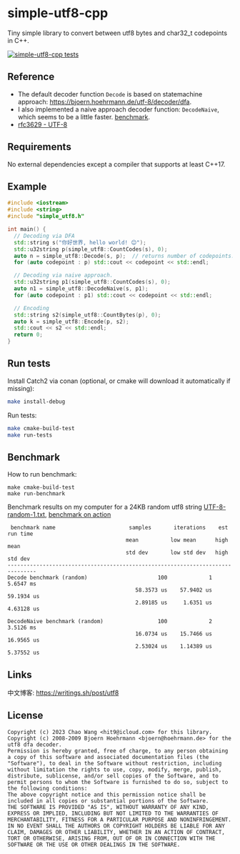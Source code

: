 simple-utf8-cpp
===============

Tiny simple library to convert between utf8 bytes and char32_t codepoints in C++.

[![simple-utf8-cpp tests](https://github.com/hit9/simple-utf8-cpp/actions/workflows/tests.yml/badge.svg)](https://github.com/hit9/simple-utf8-cpp/actions/workflows/tests.yml)

Reference
---------

- The default decoder function `Decode` is based on statemachine approach: https://bjoern.hoehrmann.de/utf-8/decoder/dfa.
- I also implemented a naive approach decoder function: `DecodeNaive`, which seems to be a little faster. [benchmark](#benchmark).
- [rfc3629 - UTF-8](https://datatracker.ietf.org/doc/html/rfc3629)

Requirements
------------

No external dependencies except a compiler that supports at least C++17.

Example
-------

```cpp
#include <iostream>
#include <string>
#include "simple_utf8.h"

int main() {
  // Decoding via DFA
  std::string s("你好世界, hello world! 😊");
  std::u32string p(simple_utf8::CountCodes(s), 0);
  auto n = simple_utf8::Decode(s, p);  // returns number of codepoints.
  for (auto codepoint : p) std::cout << codepoint << std::endl;

  // Decoding via naive approach.
  std::u32string p1(simple_utf8::CountCodes(s), 0);
  auto n1 = simple_utf8::DecodeNaive(s, p1);
  for (auto codepoint : p1) std::cout << codepoint << std::endl;

  // Encoding
  std::string s2(simple_utf8::CountBytes(p), 0);
  auto k = simple_utf8::Encode(p, s2);
  std::cout << s2 << std::endl;
  return 0;
}
```

Run tests
---------

Install Catch2 via conan (optional, or cmake will download it automatically if missing):

```bash
make install-debug
```

Run tests:

```bash
make cmake-build-test
make run-tests
```

Benchmark
---------

How to run benchmark:

```
make cmake-build-test
make run-benchmark
```

Benchmark results on my computer for a 24KB random utf8 string
[UTF-8-random-1.txt](tests/data/UTF-8-random-1.txt), [benchmark on action](https://github.com/hit9/simple-utf8-cpp/actions/runs/8875970118/job/24366540231)

```
 benchmark name                       samples       iterations    est run time
                                     mean          low mean      high mean
                                     std dev       low std dev   high std dev
-------------------------------------------------------------------------------
Decode benchmark (random)                      100             1     5.6547 ms
                                        58.3573 us    57.9402 us    59.1934 us
                                        2.89185 us     1.6351 us    4.63128 us

DecodeNaive benchmark (random)                 100             2     3.5126 ms
                                        16.0734 us    15.7466 us    16.9565 us
                                        2.53024 us    1.14389 us    5.37552 us
```

Links
-----

中文博客: https://writings.sh/post/utf8

License
-------

```
Copyright (c) 2023 Chao Wang <hit9@icloud.com> for this library.
Copyright (c) 2008-2009 Bjoern Hoehrmann <bjoern@hoehrmann.de> for the utf8 dfa decoder.
Permission is hereby granted, free of charge, to any person obtaining a copy of this software and associated documentation files (the "Software"), to deal in the Software without restriction, including without limitation the rights to use, copy, modify, merge, publish, distribute, sublicense, and/or sell copies of the Software, and to permit persons to whom the Software is furnished to do so, subject to the following conditions:
The above copyright notice and this permission notice shall be included in all copies or substantial portions of the Software.
THE SOFTWARE IS PROVIDED "AS IS", WITHOUT WARRANTY OF ANY KIND, EXPRESS OR IMPLIED, INCLUDING BUT NOT LIMITED TO THE WARRANTIES OF MERCHANTABILITY, FITNESS FOR A PARTICULAR PURPOSE AND NONINFRINGEMENT. IN NO EVENT SHALL THE AUTHORS OR COPYRIGHT HOLDERS BE LIABLE FOR ANY CLAIM, DAMAGES OR OTHER LIABILITY, WHETHER IN AN ACTION OF CONTRACT, TORT OR OTHERWISE, ARISING FROM, OUT OF OR IN CONNECTION WITH THE SOFTWARE OR THE USE OR OTHER DEALINGS IN THE SOFTWARE.
```
